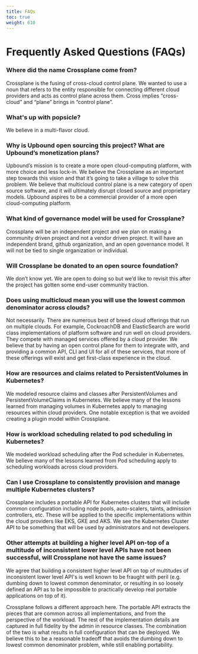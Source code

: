 ```yaml
---
title: FAQs
toc: true
weight: 610
---
```

# Frequently Asked Questions (FAQs)

### Where did the name Crossplane come from?

Crossplane is the fusing of cross-cloud control plane. We wanted to use a noun that refers to the entity responsible for connecting different cloud providers and acts as control plane across them. Cross implies “cross-cloud” and “plane” brings in “control plane”.

### What's up with popsicle?

We believe in a multi-flavor cloud.

### Why is Upbound open sourcing this project? What are Upbound’s monetization plans?

Upbound’s mission is to create a more open cloud-computing platform, with more choice and less lock-in. We believe the Crossplane as an important step towards this vision and that it’s going to take a village to solve this problem. We believe that multicloud control plane is a new category of open source software, and it will ultimately disrupt closed source and proprietary models. Upbound aspires to be a commercial provider of a more open cloud-computing platform.

### What kind of governance model will be used for Crossplane?

Crossplane will be an independent project and we plan on making a community driven project and not a vendor driven project. It will have an independent brand, github organization, and an open governance model. It will not be tied to single organization or individual.

### Will Crossplane be donated to an open source foundation?

We don’t know yet. We are open to doing so but we’d like to revisit this after the project has gotten some end-user community traction.

### Does using multicloud mean you will use the lowest common denominator across clouds?

Not necessarily. There are numerous best of breed cloud offerings that run on multiple clouds. For example, CockroachDB and ElasticSearch are world class implementations of platform software and run well on cloud providers. They compete with managed services offered by a cloud provider. We believe that by having an open control plane for them to integrate with, and providing a common API, CLI and UI for all of these services, that more of these offerings will exist and get first-class experience in the cloud.

### How are resources and claims related to PersistentVolumes in Kubernetes?

We modeled resource claims and classes after PersistentVolumes and PersistentVolumeClaims in Kubernetes. We believe many of the lessons learned from managing volumes in Kubernetes apply to managing resources within cloud providers. One notable exception is that we avoided creating a plugin model within Crossplane.

### How is workload scheduling related to pod scheduling in Kubernetes?

We modeled workload scheduling after the Pod scheduler in Kubernetes. We believe many of the lessons learned from Pod scheduling apply to scheduling workloads across cloud providers.

### Can I use Crossplane to consistently provision and manage multiple Kubernetes clusters?

Crossplane includes a portable API for Kubernetes clusters that will include common configuration including node pools, auto-scalers, taints, admission controllers, etc. These will be applied to the specific implementations within the cloud providers like EKS, GKE and AKS. We see the Kubernetes Cluster API to be something that will be used by administrators and not developers.

### Other attempts at building a higher level API on-top of a multitude of inconsistent lower level APIs have not been successful, will Crossplane not have the same issues?

We agree that building a consistent higher level API on top of multitudes of inconsistent lower level API's is well known to be fraught with peril (e.g. dumbing down to lowest common denominator, or resulting in so loosely defined an API as to be impossible to practically develop real portable applications on top of it).

Crossplane follows a different approach here. The portable API extracts the pieces that are common across all implementations, and from the perspective of the workload. The rest of the implementation details are captured in full fidelity by the admin in resource classes. The combination of the two is what results in full configuration that can be deployed. We believe this to be a reasonable tradeoff that avoids the dumbing down to lowest common denominator problem, while still enabling portability.
